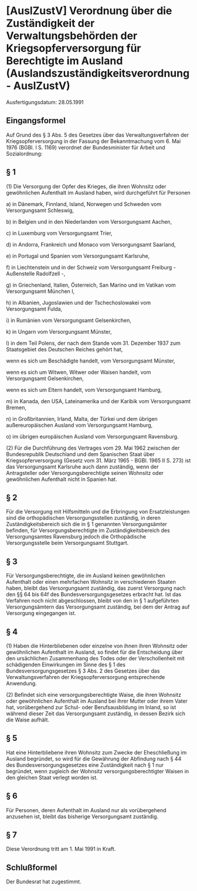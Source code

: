 # [AuslZustV] Verordnung über die Zuständigkeit der Verwaltungsbehörden der Kriegsopferversorgung für Berechtigte im Ausland  (Auslandszuständigkeitsverordnung - AuslZustV)

Ausfertigungsdatum: 28.05.1991

 

## Eingangsformel

Auf Grund des § 3 Abs. 5 des Gesetzes über das Verwaltungsverfahren der Kriegsopferversorgung in der Fassung der Bekanntmachung vom 6. Mai 1976 (BGBl. I S. 1169) verordnet der Bundesminister für Arbeit und Sozialordnung:


## § 1

(1) Die Versorgung der Opfer des Krieges, die ihren Wohnsitz oder gewöhnlichen Aufenthalt im Ausland haben, wird durchgeführt für Personen

a) in Dänemark, Finnland, Island, Norwegen und Schweden vom Versorgungsamt Schleswig,

b) in Belgien und in den Niederlanden vom Versorgungsamt Aachen,

c) in Luxemburg vom Versorgungsamt Trier,

d) in Andorra, Frankreich und Monaco vom Versorgungsamt Saarland,

e) in Portugal und Spanien vom Versorgungsamt Karlsruhe,

f) in Liechtenstein und in der Schweiz vom Versorgungsamt Freiburg - Außenstelle Radolfzell -,

g) in Griechenland, Italien, Österreich, San Marino und im Vatikan vom Versorgungsamt München I,

h) in Albanien, Jugoslawien und der Tschechoslowakei vom Versorgungsamt Fulda,

i) in Rumänien vom Versorgungsamt Gelsenkirchen,

k) in Ungarn vom Versorgungsamt Münster,

l) in dem Teil Polens, der nach dem Stande vom 31. Dezember 1937 zum Staatsgebiet des Deutschen Reiches gehört hat,

wenn es sich um Beschädigte handelt, vom Versorgungsamt Münster,

wenn es sich um Witwen, Witwer oder Waisen handelt, vom Versorgungsamt Gelsenkirchen,

wenn es sich um Eltern handelt, vom Versorgungsamt Hamburg,

m) in Kanada, den USA, Lateinamerika und der Karibik vom Versorgungsamt Bremen,

n) in Großbritannien, Irland, Malta, der Türkei und dem übrigen außereuropäischen Ausland vom Versorgungsamt Hamburg,

o) im übrigen europäischen Ausland vom Versorgungsamt Ravensburg.

(2) Für die Durchführung des Vertrages vom 29. Mai 1962 zwischen der Bundesrepublik Deutschland und dem Spanischen Staat über Kriegsopferversorgung (Gesetz vom 31. März 1965 - BGBl. 1965 II S. 273) ist das Versorgungsamt Karlsruhe auch dann zuständig, wenn der Antragsteller oder Versorgungsberechtigte seinen Wohnsitz oder gewöhnlichen Aufenthalt nicht in Spanien hat.


## § 2

Für die Versorgung mit Hilfsmitteln und die Erbringung von Ersatzleistungen sind die orthopädischen Versorgungsstellen zuständig, in deren Zuständigkeitsbereich sich die in § 1 genannten Versorgungsämter befinden, für Versorgungsberechtigte im Zuständigkeitsbereich des Versorgungsamtes Ravensburg jedoch die Orthopädische Versorgungsstelle beim Versorgungsamt Stuttgart.


## § 3

Für Versorgungsberechtigte, die im Ausland keinen gewöhnlichen Aufenthalt oder einen mehrfachen Wohnsitz in verschiedenen Staaten haben, bleibt das Versorgungsamt zuständig, das zuerst Versorgung nach den §§ 64 bis 64f des Bundesversorgungsgesetzes erbracht hat. Ist das Verfahren noch nicht abgeschlossen, bleibt von den in § 1 aufgeführten Versorgungsämtern das Versorgungsamt zuständig, bei dem der Antrag auf Versorgung eingegangen ist.


## § 4

(1) Haben die Hinterbliebenen oder einzelne von ihnen ihren Wohnsitz oder gewöhnlichen Aufenthalt im Ausland, so findet für die Entscheidung über den ursächlichen Zusammenhang des Todes oder der Verschollenheit mit schädigenden Einwirkungen im Sinne des § 1 des Bundesversorgungsgesetzes § 3 Abs. 2 des Gesetzes über das Verwaltungsverfahren der Kriegsopferversorgung entsprechende Anwendung.

(2) Befindet sich eine versorgungsberechtigte Waise, die ihren Wohnsitz oder gewöhnlichen Aufenthalt im Ausland bei ihrer Mutter oder ihrem Vater hat, vorübergehend zur Schul- oder Berufsausbildung im Inland, so ist während dieser Zeit das Versorgungsamt zuständig, in dessen Bezirk sich die Waise aufhält.


## § 5

Hat eine Hinterbliebene ihren Wohnsitz zum Zwecke der Eheschließung im Ausland begründet, so wird für die Gewährung der Abfindung nach § 44 des Bundesversorgungsgesetzes eine Zuständigkeit nach § 1 nur begründet, wenn zugleich der Wohnsitz versorgungsberechtigter Waisen in den gleichen Staat verlegt worden ist.


## § 6

Für Personen, deren Aufenthalt im Ausland nur als vorübergehend anzusehen ist, bleibt das bisherige Versorgungsamt zuständig.


## § 7

Diese Verordnung tritt am 1. Mai 1991 in Kraft.


## Schlußformel

Der Bundesrat hat zugestimmt.
